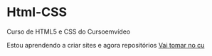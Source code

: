 # Html-CSS
 Curso de HTML5 e CSS do Cursoemvídeo

Estou aprendendo a criar sites e agora repositórios
 <a href = "https://eduardobarretodeoliveira.github.io/html-css">    Vai tomar no cu</a>